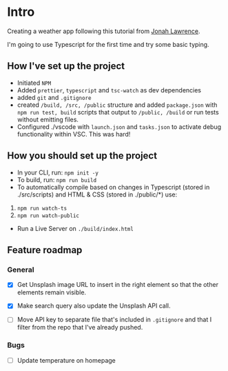 # Intro

Creating a weather app following this tutorial from [Jonah Lawrence](https://www.youtube.com/watch?v=WZNG8UomjSI).

I'm going to use Typescript for the first time and try some basic typing.

## How I've set up the project

-   Initiated `NPM`
-   Added `prettier`, `typescript` and `tsc-watch` as dev dependencies
-   added `git` and `.gitignore`
-   created `/build, /src, /public` structure and added `package.json` with `npm run test, build` scripts that output to `/public, /build` or run tests without emitting files.
-   Configured ./vscode with `launch.json` and `tasks.json` to activate debug functionality within VSC. This was hard!

## How you should set up the project

-   In your CLI, run: `npm init -y`
-   To build, run: `npm run build`
-   To automatically compile based on changes in Typescript (stored in ./src/scripts) and HTML & CSS (stored in ./public/\*) use:

1. `npm run watch-ts`
2. `npm run watch-public`

-   Run a Live Server on `./build/index.html`

## Feature roadmap

### General

-   [x] Get Unsplash image URL to insert in the right element so that the other elements remain visible.

-   [x] Make search query also update the Unsplash API call.

-   [ ] Move API key to separate file that's included in `.gitignore` and that I filter from the repo that I've already pushed.

### Bugs

-   [ ] Update temperature on homepage
